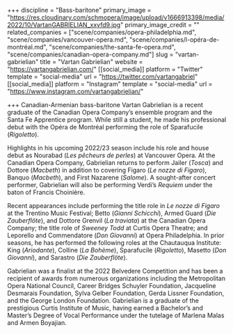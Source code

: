 +++
discipline = "Bass-baritone"
primary_image = "https://res.cloudinary.com/schmopera/image/upload/v1666913398/media/2022/10/VartanGABRIELIAN_xxyfd9.jpg"
primary_image_credit = ""
related_companies = ["scene/companies/opera-philadelphia.md", "scene/companies/vancouver-opera.md", "scene/companies/l-opéra-de-montréal.md", "scene/companies/the-santa-fe-opera.md", "scene/companies/canadian-opera-company.md"]
slug = "vartan-gabrielian"
title = "Vartan Gabrielian"
website = "https://vartangabrielian.com/"
[[social_media]]
platform = "Twitter"
template = "social-media"
url = "https://twitter.com/vartangabriel"
[[social_media]]
platform = "Instagram"
template = "social-media"
url = "https://www.instagram.com/vartangabrielian/"

+++
Canadian-Armenian bass-baritone Vartan Gabrielian is a recent graduate of the Canadian Opera Company’s ensemble program and the Santa Fe Apprentice program. While still a student, he made his professional debut with the Opéra de Montréal performing the role of Sparafucile (_Rigoletto_).

Highlights in his upcoming 2022/23 season include his role and house debut as Nourabad (_Les pêcheurs de perles_) at Vancouver Opera. At the Canadian Opera Company, Gabrielian returns to perform Jailer (_Tosca_) and Dottore (_Macbeth_) in addition to covering Figaro (_Le nozze di Figaro_), Banquo (_Macbeth_), and First Nazarene (_Salome_). A sought-after concert performer, Gabrielian will also be performing Verdi’s _Requiem_ under the baton of Francis Choinière.

Recent appearances include performing the title role in _Le nozze di Figaro_ at the Trentino Music Festival; Betto (_Gianni Schicchi_), Armed Guard (_Die Zauberflöte_), and Dottore Grenvil (_La traviata_) at the Canadian Opera Company; the title role of _Sweeney Todd_ at Curtis Opera Theatre; and Leporello and Commendatore (_Don Giovanni_) at Opera Philadelphia. In prior seasons, he has performed the following roles at the Chautauqua Institute: King (_Ariodante_), Colline (_La Bohème_), Sparafucile (_Rigoletto_), Masetto (_Don Giovanni_), and Sarastro (_Die Zauberflöte_).

Gabrielian was a finalist at the 2022 Belvedere Competition and has been a recipient of awards from numerous organizations including the Metropolitan Opera National Council, Career Bridges Schuyler Foundation, Jacqueline Desmarais Foundation, Sylva Gelber Foundation, Gerda Lissner Foundation, and the George London Foundation. Gabrielian is a graduate of the prestigious Curtis Institute of Music, having earned a Bachelor’s and Master’s Degree of Vocal Performance under the tutelage of Marlena Malas and Armen Boyajian.